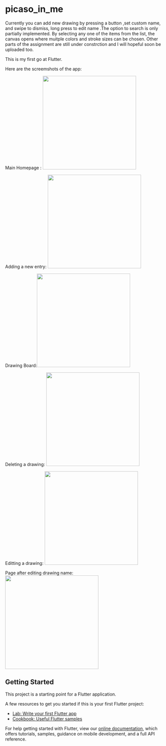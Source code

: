 # picaso_in_me

Currently you can add new drawing by pressing a button ,set custom name, and swipe to dismiss, long press to edit name .The option to search is only partially implemented. By selecting any one of the items from the list, the canvas opens where muitple colors and stroke sizes can be chosen. Other parts of the assignment are still under constrction and l will hopeful soon be uploaded too.

This is my first go at Flutter.



Here are the screemshots of the app:

Main Homepage :
<img src="https://user-images.githubusercontent.com/78041366/110087548-d0c62380-7db9-11eb-81df-9f57042ea726.png"  width="300">

Adding a new entry: 
<img src="https://user-images.githubusercontent.com/78041366/110087615-e1769980-7db9-11eb-8260-190e9e45560b.png"  width="300">


Drawing Board:<img src="https://user-images.githubusercontent.com/78041366/110159373-a0f63a80-7e10-11eb-920f-a3941b19556d.png"  width="300">

Deleting a drawing: <img src="https://user-images.githubusercontent.com/78041366/110119808-4d6cf800-7de2-11eb-8eeb-288b25a88176.png"  width="300">

Editting a drawing: <img src="https://user-images.githubusercontent.com/78041366/110119850-55c53300-7de2-11eb-8bd0-3a67ed328f01.png"  width="300">

Page after editing drawing name: <img src="https://user-images.githubusercontent.com/78041366/110119873-5cec4100-7de2-11eb-9625-9e413228913b.png"  width="300">







## Getting Started

This project is a starting point for a Flutter application.

A few resources to get you started if this is your first Flutter project:

- [Lab: Write your first Flutter app](https://flutter.dev/docs/get-started/codelab)
- [Cookbook: Useful Flutter samples](https://flutter.dev/docs/cookbook)

For help getting started with Flutter, view our
[online documentation](https://flutter.dev/docs), which offers tutorials,
samples, guidance on mobile development, and a full API reference.

